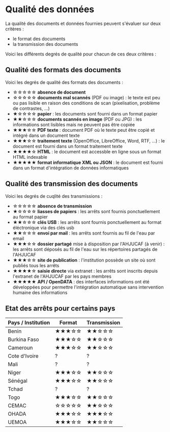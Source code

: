 # Qualité des données

La qualité des documents et données fournies peuvent s'évaluer sur deux critères :

 - le format des documents
 - la transmission des documents

Voici les différents degrés de qualité pour chacun de ces deux critères :

## Qualité des formats des documents

Voici les degrés de qualité des formats des documents :

 - ☆☆☆☆☆ **absence de document**
 - ☆☆☆☆☆ **documents mal scannés** (PDF ou image) : le texte est peu ou pas lisible en raison des conditions de scan (pixelisation, problème de contrastes, ...)
 - ★☆☆☆☆ **papier** : les documents sont fourni dans un format papier
 - ★★☆☆☆ **documents scannés en image** (PDF ou JPG) : les informations sont lisibles mais ne peuvent pas être copiée
 - ★★★☆☆ **PDF texte** : document PDF où le texte peut être copié et intégré dans un document texte
 - ★★★☆☆ **traitement texte** (OpenOffice, LibreOffice, Word, RTF, ...) : le document est fourni dans un format traitement texte
 - ★★★★☆ **HTML** : le document est accessble en ligne sous un format HTML indexable
 - ★★★★★ **format informatique XML ou JSON** : le document est fourni dans un format d'intégration de données informatiques


## Qualité des transmission des documents

Voici les degrés de cuqlité des transmissions :

 - ☆☆☆☆☆ **absence de transmission**
 - ★☆☆☆☆ **liasses de papiers** : les arrêts sont fournis ponctuellement au format papier
 - ★★☆☆☆ **clés USB** : les arrêts sont fournis ponctuellement au format éléctronique via des clés usb
 - ★★☆☆☆ **envoi par mail** : les arrêts sont fournis au fil de l'eau par email
 - ★★★☆☆ **dossier partagé** mise à disposition par l'AHJUCAF (à venir) : les arrêts sont déposés au fil de l'eau sur les répertoires partagés de l'AHJUCAF
 - ★★★☆☆ **site de publication** : l'institution possède un site où sont publiés tous les arrêts
 - ★★★★☆ **saisie directe** via extranet : les arrêts sont inscrits depuis l'extranet de l'AHJUCAF par les pays membres
 - ★★★★★ **API / OpenDATA** : des interfaces informations ont été développées pour permettre l'intégration automatique sans intervention humaine des informations

## Etat des arrêts pour certains pays

| Pays / Institution                    | Format                    | Transmission              |
|---------------------------------------|---------------------------|---------------------------|
| Benin                                 | ★★★☆☆                     | ★★☆☆☆                     |
| Burkina Faso                          | ★★★☆☆                     | ★★☆☆☆                     |
| Cameroun                              | ★★★☆☆                     | ★★☆☆☆                     |
| Cote d'Ivoire                         | ?                         | ?                         |
| Mali                                  | ?                         | ?                         |
| Niger                                 | ★★★☆☆                     | ★★☆☆☆                     |
| Sénégal                               | ★★★☆☆                     | ★★☆☆☆                     |
| Tchad                                 | ?                         | ?                         |
| Togo                                  | ★★★☆☆                     | ★★☆☆☆                     |
| CEMAC                                 | ☆☆☆☆☆                     | ★★☆☆☆                     |
| OHADA                                 | ★★★☆☆                     | ★★★☆☆                     |
| UEMOA                                 | ★★★☆☆                     | ★★☆☆☆                     |

